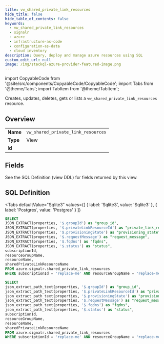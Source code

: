 ```yaml
--- 
title: vw_shared_private_link_resources
hide_title: false
hide_table_of_contents: false
keywords:
  - vw_shared_private_link_resources
  - signalr
  - azure
  - infrastructure-as-code
  - configuration-as-data
  - cloud inventory
description: Query, deploy and manage azure resources using SQL
custom_edit_url: null
image: /img/stackql-azure-provider-featured-image.png
---
```


import CopyableCode from '@site/src/components/CopyableCode/CopyableCode';
import Tabs from '@theme/Tabs';
import TabItem from '@theme/TabItem';

Creates, updates, deletes, gets or lists a <code>vw_shared_private_link_resources</code> resource.

## Overview
<table><tbody>
<tr><td><b>Name</b></td><td><code>vw_shared_private_link_resources</code></td></tr>
<tr><td><b>Type</b></td><td>View</td></tr>
<tr><td><b>Id</b></td><td><CopyableCode code="azure.signalr.vw_shared_private_link_resources" /></td></tr>
</tbody></table>

## Fields

See the SQL Definition (view DDL) for fields returned by this view.

## SQL Definition

<Tabs
defaultValue="Sqlite3"
values={[
{ label: 'Sqlite3', value: 'Sqlite3' },
{ label: 'Postgres', value: 'Postgres' }
]}
>
<TabItem value="Sqlite3">

```sql
SELECT
JSON_EXTRACT(properties, '$.groupId') as "group_id",
JSON_EXTRACT(properties, '$.privateLinkResourceId') as "private_link_resource_id",
JSON_EXTRACT(properties, '$.provisioningState') as "provisioning_state",
JSON_EXTRACT(properties, '$.requestMessage') as "request_message",
JSON_EXTRACT(properties, '$.fqdns') as "fqdns",
JSON_EXTRACT(properties, '$.status') as "status",
subscriptionId,
resourceGroupName,
resourceName,
sharedPrivateLinkResourceName
FROM azure.signalr.shared_private_link_resources
WHERE subscriptionId = 'replace-me' AND resourceGroupName = 'replace-me' AND resourceName = 'replace-me';
```

</TabItem>
<TabItem value="Postgres">

```sql
SELECT
json_extract_path_text(properties, '$.groupId') as "group_id",
json_extract_path_text(properties, '$.privateLinkResourceId') as "private_link_resource_id",
json_extract_path_text(properties, '$.provisioningState') as "provisioning_state",
json_extract_path_text(properties, '$.requestMessage') as "request_message",
json_extract_path_text(properties, '$.fqdns') as "fqdns",
json_extract_path_text(properties, '$.status') as "status",
subscriptionId,
resourceGroupName,
resourceName,
sharedPrivateLinkResourceName
FROM azure.signalr.shared_private_link_resources
WHERE subscriptionId = 'replace-me' AND resourceGroupName = 'replace-me' AND resourceName = 'replace-me';
```

</TabItem>
</Tabs>
